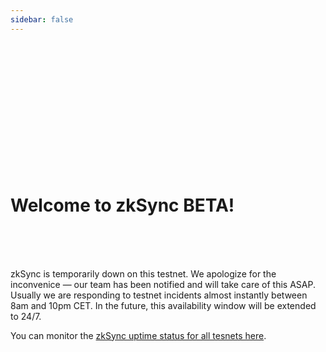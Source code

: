 ```yaml
---
sidebar: false
---
```


<br>
<br>
<br>
<br>
<br>
<br>
<br>
<br>
<br>
<br>
<br>
<br>

# Welcome to zkSync BETA!

<br>
<br>
<br>

zkSync is temporarily down on this testnet. We apologize for the inconvenice — our team has been notified and will take care of this ASAP. Usually we are responding to testnet incidents almost instantly between 8am and 10pm CET. In the future, this availability window will be extended to 24/7.

You can monitor the [zkSync uptime status for all tesnets here](https://uptime.com/s/zksync).
